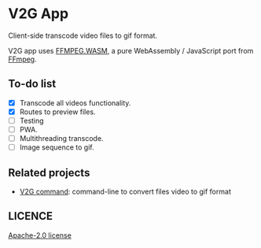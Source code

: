 # V2G App

Client-side transcode video files to gif format.

V2G app uses [FFMPEG.WASM](https://github.com/ffmpegwasm/ffmpeg.wasm#readme), a pure WebAssembly / JavaScript port from [FFmpeg](https://ffmpeg.org).

## To-do list
- [X] Transcode all videos functionality.
- [X] Routes to preview files.
- [ ] Testing
- [ ] PWA.
- [ ] Multithreading transcode.
- [ ] Image sequence to gif.

## Related projects
* [V2G command](https://github.com/ferdinandalexa/v2g-command): command-line to convert files video to gif format

## LICENCE
[Apache-2.0 license](LICENSE)